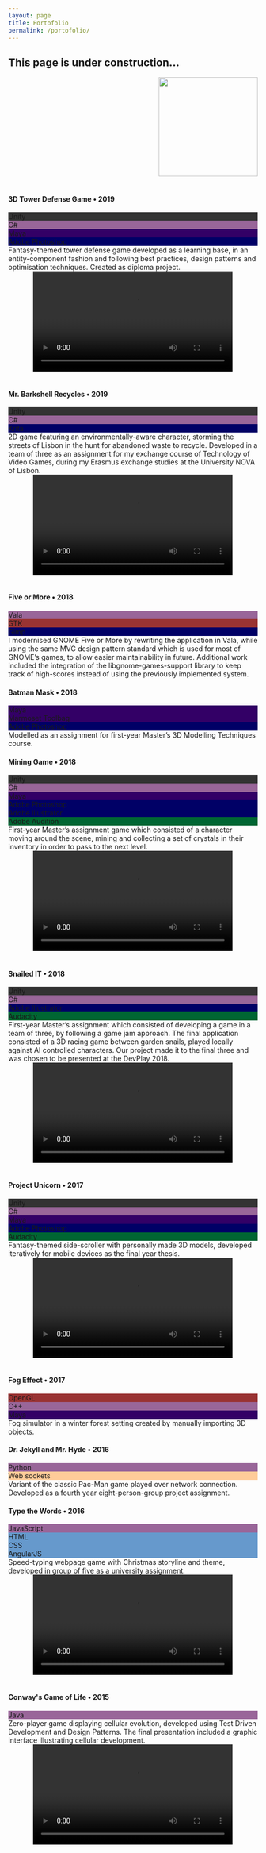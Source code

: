 ```yaml
---
layout: page
title: Portofolio
permalink: /portofolio/
---
```


## This page is under construction...

<div align="right">
    <img src="https://ruxandraS.github.io/assets/images/caticorn-construction.png" width="200"/>
</div>
<br>

#### 3D Tower Defense Game • 2019
<div class="dev-tools-container">
    <div class="dev-tool" style="background-color: #333333">
        <span> Unity </span>
    </div>
    <div class="dev-tool" style="background-color: #996699">
        <span> C# </span>
    </div>
    <div class="dev-tool" style="background-color: #330066">
        <span> Maya </span>
    </div>
    <div class="dev-tool" style="background-color: #000066">
        <span> Adobe Photoshop </span>
    </div>
</div>
Fantasy-themed tower defense game developed as a learning base, in an entity-component fashion and following best practices, design patterns and optimisation techniques. Created as diploma project.
<div align="center">
    <video width="80%" controls>
        <source src="https://media.githubusercontent.com/media/ruxandras/ruxandraS.github.io/master/assets/videos/3D-tower-defense.mp4" type="video/mp4">
    </video>
</div>

<br>

#### Mr. Barkshell Recycles • 2019
<div class="dev-tools-container">
    <div class="dev-tool" style="background-color: #333333">
        <span> Unity </span>
    </div>
    <div class="dev-tool" style="background-color: #996699">
        <span> C# </span>
    </div>
    <div class="dev-tool" style="background-color: #000066">
        <span> Krita </span>
    </div>
</div>
2D game featuring an environmentally-aware character, storming the streets of Lisbon in the hunt for abandoned waste to recycle. Developed in a team of three as an assignment for my exchange course of Technology of Video Games, during my Erasmus exchange studies at the University NOVA of Lisbon.
<div align="center">
    <video width="80%" controls>
        <source src="https://media.githubusercontent.com/media/ruxandras/ruxandraS.github.io/master/assets/videos/Mr-Barkshell.mp4" type="video/mp4">
    </video>
</div>

<br>

#### Five or More • 2018
<div class="dev-tools-container">
    <div class="dev-tool" style="background-color: #996699">
        <span> Vala </span>
    </div>
    <div class="dev-tool" style="background-color: #993333">
        <span> GTK </span>
    </div>
    <div class="dev-tool" style="background-color: #000066">
        <span> Gimp </span>
    </div></div>
I modernised GNOME Five or More by rewriting the application in Vala, while using the same MVC design pattern standard which is used for most of GNOME’s games, to allow easier maintainability in future. Additional work included the integration of the libgnome-games-support library to keep track of high-scores instead of using the previously implemented system.

<br>

#### Batman Mask • 2018
<div class="dev-tools-container">
    <div class="dev-tool" style="background-color: #330066">
        <span> Maya </span>
    </div>
    <div class="dev-tool" style="background-color: #330066">
        <span> Marmoset Toolbag </span>
    </div>
    <div class="dev-tool" style="background-color: #000066">
        <span> Adobe Photoshop </span>
    </div></div>
Modelled as an assignment for first-year Master’s 3D Modelling Techniques course.

<br>

#### Mining Game • 2018
<div class="dev-tools-container">
    <div class="dev-tool" style="background-color: #333333">
        <span> Unity </span>
    </div>
    <div class="dev-tool" style="background-color: #996699">
        <span> C# </span>
    </div>
        <div class="dev-tool" style="background-color: #330066">
        <span> Maya </span>
    </div>
    <div class="dev-tool" style="background-color: #000066">
        <span> Adobe Photoshop </span>
    </div>
    <div class="dev-tool" style="background-color: #000066">
        <span> Adobe Illustrator </span>
    </div>
    <div class="dev-tool" style="background-color: #006633">
        <span> Adobe Audition </span>
    </div></div>
First-year Master’s assignment game which consisted of a character moving around the scene, mining and collecting a set of crystals in their inventory in order to pass to the next level.
<div align="center">
    <video width="80%" controls>
        <source src="https://media.githubusercontent.com/media/ruxandras/ruxandraS.github.io/master/assets/videos/Mining-game.mp4" type="video/mp4">
    </video>
</div>

<br>

#### Snailed IT • 2018
<div class="dev-tools-container">
    <div class="dev-tool" style="background-color: #333333">
        <span> Unity </span>
    </div>
    <div class="dev-tool" style="background-color: #996699">
        <span> C# </span>
    </div>
    <div class="dev-tool" style="background-color: #000066">
        <span> Adobe Illustrator </span>
    </div>
    <div class="dev-tool" style="background-color: #006633">
        <span> Audacity </span>
    </div></div>
First-year Master’s assignment which consisted of developing a game in a team of three, by following a game jam approach. The final application consisted of a 3D racing game between garden snails, played locally against AI controlled characters. Our project made it to the final three and was chosen to be presented at the DevPlay 2018.
<div align="center">
    <video width="80%" controls>
        <source src="https://media.githubusercontent.com/media/ruxandras/ruxandraS.github.io/master/assets/videos/Snailed-it.mp4" type="video/mp4">
    </video>
</div>

<br>

#### Project Unicorn • 2017
<div class="dev-tools-container">
    <div class="dev-tool" style="background-color: #333333">
        <span> Unity </span>
    </div>
    <div class="dev-tool" style="background-color: #996699">
        <span> C# </span>
    </div>
    <div class="dev-tool" style="background-color: #330066">
        <span> Maya </span>
    </div>
    <div class="dev-tool" style="background-color: #000066">
        <span> Adobe Photoshop </span>
    </div>
    <div class="dev-tool" style="background-color: #006633">
        <span> Audacity </span>
    </div></div>
Fantasy-themed side-scroller with personally made 3D models, developed iteratively for mobile devices as the final year thesis.
<div align="center">
    <video width="80%" controls>
        <source src="https://media.githubusercontent.com/media/ruxandras/ruxandraS.github.io/master/assets/videos/Project-unicorn.mp4" type="video/mp4">
    </video>
</div>

<br>

#### Fog Effect • 2017
<div class="dev-tools-container">
    <div class="dev-tool" style="background-color: #993333">
        <span> OpenGL </span>
    </div>
    <div class="dev-tool" style="background-color: #996699">
        <span> C++ </span>
    </div>
    <div class="dev-tool" style="background-color: #330066">
        <span> Maya </span>
    </div></div>
Fog simulator in a winter forest setting created by manually importing 3D objects.

<br>

#### Dr. Jekyll and Mr. Hyde • 2016
<div class="dev-tools-container">
    <div class="dev-tool" style="background-color: #996699">
        <span> Python </span>
    </div>
    <div class="dev-tool" style="background-color: #FFCC99">
        <span> Web sockets </span>
    </div></div>
Variant of the classic Pac-Man game played over network connection. Developed as a fourth year eight-person-group project assignment.

<br>

#### Type the Words • 2016
<div class="dev-tools-container">
    <div class="dev-tool" style="background-color: #996699">
        <span> JavaScript </span>
    </div>
    <div class="dev-tool" style="background-color: #6699CC">
        <span> HTML </span>
    </div>
    <div class="dev-tool" style="background-color: #6699CC">
        <span> CSS </span>
    </div>
    <div class="dev-tool" style="background-color: #6699CC">
        <span> AngularJS </span>
    </div></div>
Speed-typing webpage game with Christmas storyline and theme, developed in group of five as a university assignment.
<div align="center">
    <video width="80%" controls>
        <source src="https://media.githubusercontent.com/media/ruxandras/ruxandraS.github.io/master/assets/videos/Type-the-words.mp4" type="video/mp4">
    </video>
</div>

<br>

#### Conway's Game of Life • 2015
<div class="dev-tools-container">
    <div class="dev-tool" style="background-color: #996699">
        <span> Java </span>
    </div></div>
Zero-player game displaying cellular evolution, developed using Test Driven Development and Design Patterns. The final presentation included a graphic interface illustrating cellular development.
<div align="center">
    <video width="80%" controls>
        <source src="https://media.githubusercontent.com/media/ruxandras/ruxandraS.github.io/master/assets/videos/Game-of-life.mp4" type="video/mp4">
    </video>
</div>
